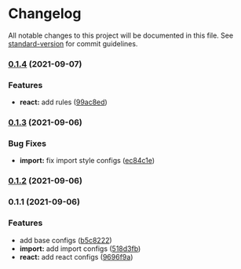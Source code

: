 # Changelog

All notable changes to this project will be documented in this file. See [standard-version](https://github.com/conventional-changelog/standard-version) for commit guidelines.

### [0.1.4](https://github.com/sozonome/eslint-config-sznm/compare/v0.1.3...v0.1.4) (2021-09-07)


### Features

* **react:** add rules ([99ac8ed](https://github.com/sozonome/eslint-config-sznm/commit/99ac8edbf8ab2671a529a43c49c2fb94c7cc69fc))

### [0.1.3](https://github.com/sozonome/eslint-config-sznm/compare/v0.1.2...v0.1.3) (2021-09-06)


### Bug Fixes

* **import:** fix import style configs ([ec84c1e](https://github.com/sozonome/eslint-config-sznm/commit/ec84c1e6fa3087d95d773544ac3c3ae417dac65e))

### [0.1.2](https://github.com/sozonome/eslint-config-sznm/compare/v0.1.1...v0.1.2) (2021-09-06)

### 0.1.1 (2021-09-06)


### Features

* add base configs ([b5c8222](https://github.com/sozonome/eslint-config-sznm/commit/b5c822218a0af77e53915c3332a482f7ddc45f4e))
* **import:** add import configs ([518d3fb](https://github.com/sozonome/eslint-config-sznm/commit/518d3fb1d5d86704851f557ed26d805dac06e558))
* **react:** add react configs ([9696f9a](https://github.com/sozonome/eslint-config-sznm/commit/9696f9a0659eaa1f96a6b6245a4eef6923617678))
